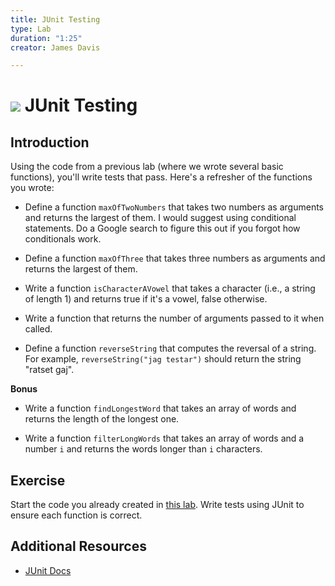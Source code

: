 ```yaml
---
title: JUnit Testing
type: Lab
duration: "1:25"
creator: James Davis

---
```


# ![](https://ga-dash.s3.amazonaws.com/production/assets/logo-9f88ae6c9c3871690e33280fcf557f33.png) JUnit Testing

## Introduction

Using the code from a previous lab (where we wrote several basic functions), you'll write tests that pass. Here's a refresher of the functions you wrote:

- Define a function `maxOfTwoNumbers` that takes two numbers as arguments and returns the largest of them. I would suggest using conditional statements. Do a Google search to figure this out if you forgot how conditionals work.

- Define a function `maxOfThree` that takes three numbers as arguments and returns the largest of them.

- Write a function `isCharacterAVowel` that takes a character (i.e., a string of length 1) and returns true if it's a vowel, false otherwise.

- Write a function that returns the number of arguments passed to it when called.

- Define a function `reverseString` that computes the reversal of a string. For example, `reverseString("jag testar")` should return the string "ratset gaj".

**Bonus**

- Write a function `findLongestWord` that takes an array of words and returns the length of the longest one.

- Write a function `filterLongWords` that takes an array of words and a number `i` and returns the words longer than `i` characters.

## Exercise

Start the code you already created in [this lab](https://git.generalassemb.ly/GA-Cognizant/foundational-java/tree/master/java-basics/functions-lab). Write tests using JUnit to ensure each function is correct.

## Additional Resources

- [JUnit Docs](https://junit.org/)
